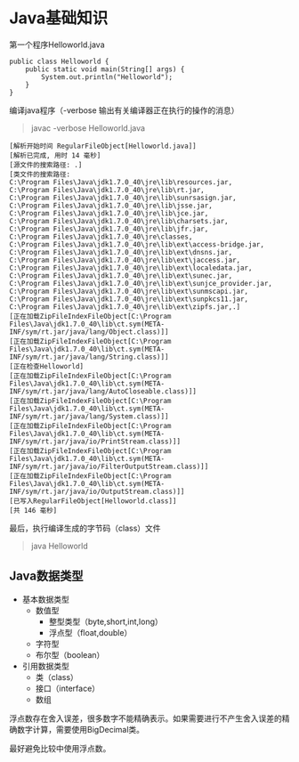 # Java基础知识

第一个程序Helloworld.java

    public class Helloworld {
    	public static void main(String[] args) {
    		System.out.println("Helloworld");
    	}
    }

编译java程序（-verbose 输出有关编译器正在执行的操作的消息）
    
> javac -verbose Helloworld.java
    
    [解析开始时间 RegularFileObject[Helloworld.java]]
    [解析已完成, 用时 14 毫秒]
    [源文件的搜索路径: .]
    [类文件的搜索路径: 
    C:\Program Files\Java\jdk1.7.0_40\jre\lib\resources.jar,
    C:\Program Files\Java\jdk1.7.0_40\jre\lib\rt.jar,
    C:\Program Files\Java\jdk1.7.0_40\jre\lib\sunrsasign.jar,
    C:\Program Files\Java\jdk1.7.0_40\jre\lib\jsse.jar,
    C:\Program Files\Java\jdk1.7.0_40\jre\lib\jce.jar,
    C:\Program Files\Java\jdk1.7.0_40\jre\lib\charsets.jar,
    C:\Program Files\Java\jdk1.7.0_40\jre\lib\jfr.jar,
    C:\Program Files\Java\jdk1.7.0_40\jre\classes,
    C:\Program Files\Java\jdk1.7.0_40\jre\lib\ext\access-bridge.jar,
    C:\Program Files\Java\jdk1.7.0_40\jre\lib\ext\dnsns.jar,
    C:\Program Files\Java\jdk1.7.0_40\jre\lib\ext\jaccess.jar,
    C:\Program Files\Java\jdk1.7.0_40\jre\lib\ext\localedata.jar,
    C:\Program Files\Java\jdk1.7.0_40\jre\lib\ext\sunec.jar,
    C:\Program Files\Java\jdk1.7.0_40\jre\lib\ext\sunjce_provider.jar,
    C:\Program Files\Java\jdk1.7.0_40\jre\lib\ext\sunmscapi.jar,
    C:\Program Files\Java\jdk1.7.0_40\jre\lib\ext\sunpkcs11.jar,
    C:\Program Files\Java\jdk1.7.0_40\jre\lib\ext\zipfs.jar,.]
    [正在加载ZipFileIndexFileObject[C:\Program Files\Java\jdk1.7.0_40\lib\ct.sym(META-INF/sym/rt.jar/java/lang/Object.class)]]
    [正在加载ZipFileIndexFileObject[C:\Program Files\Java\jdk1.7.0_40\lib\ct.sym(META-INF/sym/rt.jar/java/lang/String.class)]]
    [正在检查Helloworld]
    [正在加载ZipFileIndexFileObject[C:\Program Files\Java\jdk1.7.0_40\lib\ct.sym(META-INF/sym/rt.jar/java/lang/AutoCloseable.class)]]
    [正在加载ZipFileIndexFileObject[C:\Program Files\Java\jdk1.7.0_40\lib\ct.sym(META-INF/sym/rt.jar/java/lang/System.class)]]
    [正在加载ZipFileIndexFileObject[C:\Program Files\Java\jdk1.7.0_40\lib\ct.sym(META-INF/sym/rt.jar/java/io/PrintStream.class)]]
    [正在加载ZipFileIndexFileObject[C:\Program Files\Java\jdk1.7.0_40\lib\ct.sym(META-INF/sym/rt.jar/java/io/FilterOutputStream.class)]]
    [正在加载ZipFileIndexFileObject[C:\Program Files\Java\jdk1.7.0_40\lib\ct.sym(META-INF/sym/rt.jar/java/io/OutputStream.class)]]
    [已写入RegularFileObject[Helloworld.class]]
    [共 146 毫秒]
    
最后，执行编译生成的字节码（class）文件

> java Helloworld

## Java数据类型

* 基本数据类型
    * 数值型
        * 整型类型（byte,short,int,long）
        * 浮点型（float,double）
    * 字符型
    * 布尔型（boolean）
* 引用数据类型
    * 类（class）
    * 接口（interface）
    * 数组

浮点数存在舍入误差，很多数字不能精确表示。如果需要进行不产生舍入误差的精确数字计算，需要使用BigDecimal类。

最好避免比较中使用浮点数。
















    
